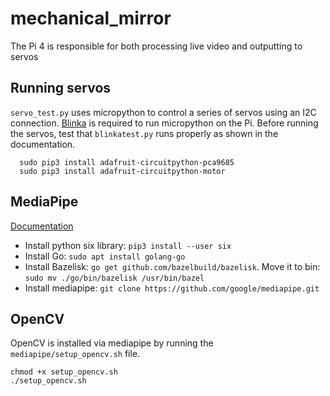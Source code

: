 # mechanical_mirror
The Pi 4 is responsible for both processing live video and outputting to servos

## Running servos
`servo_test.py` uses micropython to control a series of servos using an I2C connection. [Blinka](https://learn.adafruit.com/circuitpython-on-raspberrypi-linux/installing-circuitpython-on-raspberry-pi) is required to run micropython on the Pi. Before running the servos, test that `blinkatest.py` runs properly as shown in the documentation. 
```console
  sudo pip3 install adafruit-circuitpython-pca9685
  sudo pip3 install adafruit-circuitpython-motor
  ```

## MediaPipe 
[Documentation](https://developers.google.com/mediapipe/framework/getting_started/install)
* Install python six library: `pip3 install --user six`
* Install Go: `sudo apt install golang-go`
* Install Bazelisk: `go get github.com/bazelbuild/bazelisk`. Move it to bin: `sudo mv ./go/bin/bazelisk /usr/bin/bazel`
* Install mediapipe: `git clone https://github.com/google/mediapipe.git`


## OpenCV
OpenCV is installed via mediapipe by running the `mediapipe/setup_opencv.sh` file. 
  ```console
  chmod +x setup_opencv.sh
  ./setup_opencv.sh
  ```











